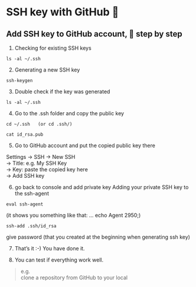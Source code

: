 # SSH key with GitHub   :key:

## Add SSH key to GitHub account, :running: step by step  

1. Checking for existing SSH keys
```
ls -al ~/.ssh
```

2. Generating a new SSH key

```
ssh-keygen
```

3. Double check if the key was generated

```
ls -al ~/.ssh
```

4. Go to the .ssh folder and copy the public key

```
cd ~/.ssh 	(or cd .ssh/)
```

```
cat id_rsa.pub
```

5. Go to GitHub account and put the copied public key there

Settings → SSH → New SSH    
→ Title: e.g. My SSH Key  
→ Key: paste the copied key here    
→ Add SSH key


6. go back to console and add private key
Adding your private SSH key to the ssh-agent

```
eval ssh-agent
```
(it shows you something like that: … echo Agent 2950;)

```
ssh-add .ssh/id_rsa
```

give password (that you created at the beginning when generating ssh key)


7. That’s it :-) You have done it.

8. You can test if everything work well.

>e.g.   
clone a repository from GitHub to your local 
